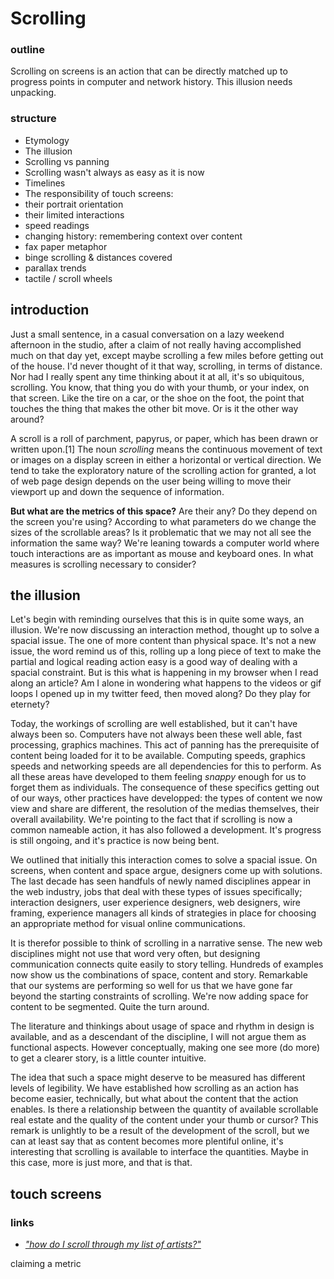Scrolling
=========

### outline

Scrolling on screens is an action that can be directly matched up to
progress points in computer and network history. This illusion needs
unpacking.

### structure

-   Etymology
-   The illusion
-   Scrolling vs panning
-   Scrolling wasn't always as easy as it is now
-   Timelines
-   The responsibility of touch screens:
-   their portrait orientation
-   their limited interactions
-   speed readings
-   changing history: remembering context over content
-   fax paper metaphor
-   binge scrolling & distances covered
-   parallax trends
-   tactile / scroll wheels

introduction
------------

Just a small sentence, in a casual conversation on a lazy weekend
afternoon in the studio, after a claim of not really having
accomplished much on that day yet, except maybe scrolling a few miles
before getting out of the house. I'd never thought of it that way,
scrolling, in terms of distance. Nor had I really spent any time
thinking about it at all, it's so ubiquitous, scrolling. You know, that thing
you do with your thumb, or your index, on that screen. Like the tire on
a car, or the shoe on the foot, the point that touches the thing that
makes the other bit move. Or is it the other way around?

A scroll is a roll of parchment, papyrus, or paper, which has been drawn
or written upon.\[1\] The noun *scrolling* means the continuous movement
of text or images on a display screen in either a horizontal or vertical
direction. We tend to take the exploratory nature of the scrolling
action for granted, a lot of web page design depends on the user being
willing to move their viewport up and down the sequence of information.

**But what are the metrics of this space?** Are their any? Do they depend on
the screen you're using? According to what parameters do we change the
sizes of the scrollable areas? Is it problematic that we may not all see
the information the same way? We're leaning towards a computer world
where touch interactions are as important as mouse and keyboard ones.
In what measures is scrolling necessary to consider?

the illusion
------------

Let's begin with reminding ourselves that this is in quite some ways,
an illusion. We're now discussing an interaction method, thought up to
solve a spacial issue. The one of more content than physical space. It's
not a new issue, the word remind us of this, rolling up a long piece
of text to make the partial and logical reading action easy is a good
way of dealing with a spacial constraint. But is this what is happening
in my browser when I read along an article? Am I alone in wondering what
happens to the videos or gif loops I opened up in my twitter feed, then
moved along? Do they play for eternety?

Today, the workings of scrolling are well established, but it can't have always been so. Computers have not always been these well able, fast processing, graphics machines. This act of panning has the prerequisite of content being loaded for it to be available. Computing speeds, graphics speeds and networking speeds are all dependencies for this to perform. As all these areas have developed to them feeling *snappy* enough for us to forget them as individuals. The consequence of these specifics getting out of our ways, other practices have developped: the types of content we now view and share are different, the resolution of the medias themselves, their overall availability. We're pointing to the fact that if scrolling is now a common nameable action, it has also followed a development. It's progress is still ongoing, and it's practice is now being bent.

We outlined that initially this interaction comes to solve a spacial issue. On screens, when content and space argue, designers come up with solutions. The last decade has seen handfuls of newly named disciplines appear in the web industry, jobs that deal with these types of issues specifically; interaction designers, user experience designers, web designers, wire framing, experience managers all kinds of strategies in place for choosing an appropriate method for visual online communications.

It is therefor possible to think of scrolling in a narrative sense. The new web disciplines might not use that word very often, but designing communication connects quite easily to story telling. Hundreds of examples now show us the combinations of space, content and story. Remarkable that our systems are performing so well for us that we have gone far beyond the starting constraints of scrolling. We're now adding space for content to be segmented. Quite the turn around.

The literature and thinkings about usage of space and rhythm in design is available, and as a descendant of the discipline, I will not argue them as functional aspects. However conceptually, making one see more (do more) to get a clearer story, is a little counter intuitive.

The idea that such a space might deserve to be measured has different
levels of legibility. We have established how scrolling as an action has
become easier, technically, but what about the content that the action
enables. Is there a relationship between the quantity of available
scrollable real estate and the quality of the content under your thumb or cursor?
This remark is unlightly to be a result of the development of the
scroll, but we can at least say that as content becomes more plentiful
online, it's interesting that scrolling is available to interface the
quantities. Maybe in this case, more is just more, and that is that.

touch screens
-------------



### links

-   *["how do I scroll through my list of
    artists?"](https://youtu.be/Etyt4osHgX0?t=16m11s)*

claiming a metric

